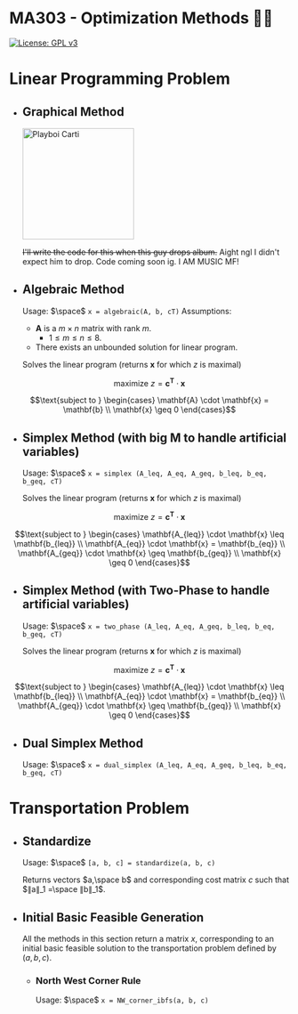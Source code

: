 # MA303 - Optimization Methods 🐦‍🔥
[![License: GPL v3](https://img.shields.io/badge/License-GPLv3-blue.svg)](https://www.gnu.org/licenses/gpl-3.0)

# Linear Programming Problem

- ## Graphical Method
  	<img src="https://i1.sndcdn.com/artworks-9GikVCp5nwHPyGzb-TCjK7w-t500x500.jpg" alt="Playboi Carti" width="auto" height="200">
	
 	~~I'll write the code for this when this guy drops album.~~
	Aight ngl I didn't expect him to drop. Code coming soon ig.
	I AM MUSIC MF!
 
-  ## Algebraic Method
   Usage: $\space$ `x = algebraic(A, b, cT)`
   Assumptions:
  	- $\mathbf{A}$ is a $m\times n$ matrix with rank $m$.
  		- $1 \leq m \leq n \leq 8$.
  	- There exists an unbounded solution for linear program.

    
   	Solves the linear program (returns $\mathbf{x}$ for which $z$ is maximal) 
    
  $$\text{maximize } z = \mathbf{c^{T}} \cdot \mathbf{x}$$
   
  $$\text{subject to } \begin{cases}
		\mathbf{A} \cdot \mathbf{x} = \mathbf{b} \\
        \mathbf{x} \geq 0
    \end{cases}$$

- ## Simplex Method (with big M to handle artificial variables)
	Usage: $\space$ `x = simplex (A_leq, A_eq, A_geq, b_leq, b_eq, b_geq, cT)`

	Solves the linear program (returns $\mathbf{x}$ for which $z$ is maximal) 
      
$$\text{maximize } z = \mathbf{c^{T}} \cdot \mathbf{x}$$
   
$$\text{subject to } \begin{cases}
		\mathbf{A_{leq}} \cdot \mathbf{x} \leq \mathbf{b_{leq}} \\
		\mathbf{A_{eq}} \cdot \mathbf{x} = \mathbf{b_{eq}} \\
		\mathbf{A_{geq}} \cdot \mathbf{x} \geq \mathbf{b_{geq}} \\
        \mathbf{x} \geq 0
    \end{cases}$$
    
- ## Simplex Method (with Two-Phase to handle artificial variables)
	Usage: $\space$ `x = two_phase (A_leq, A_eq, A_geq, b_leq, b_eq, b_geq, cT)`

	Solves the linear program (returns $\mathbf{x}$ for which $z$ is maximal) 
      
$$\text{maximize } z = \mathbf{c^{T}} \cdot \mathbf{x}$$
   
$$\text{subject to } \begin{cases}
		\mathbf{A_{leq}} \cdot \mathbf{x} \leq \mathbf{b_{leq}} \\
		\mathbf{A_{eq}} \cdot \mathbf{x} = \mathbf{b_{eq}} \\
		\mathbf{A_{geq}} \cdot \mathbf{x} \geq \mathbf{b_{geq}} \\
        \mathbf{x} \geq 0
    \end{cases}$$

- ## Dual Simplex Method
  	Usage: $\space$ `x = dual_simplex (A_leq, A_eq, A_geq, b_leq, b_eq, b_geq, cT)`

# Transportation Problem

- ## Standardize
	Usage: $\space$ `[a, b, c] = standardize(a, b, c)`

	Returns vectors $a,\space b$ and corresponding cost matrix $c$ such that $∥a∥_1 =\space ∥b∥_1$.

- ## Initial Basic Feasible Generation
  	All the methods in this section return a matrix $x$, corresponding to an initial basic feasible solution to the transportation problem defined by $(a, b, c)$.

	- ### North West Corner Rule
	   	Usage: $\space$ `x = NW_corner_ibfs(a, b, c)`
    
